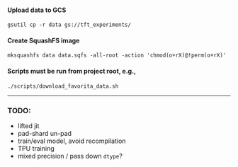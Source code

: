 #### Upload data to GCS
```shell
gsutil cp -r data gs://tft_experiments/
```
#### Create SquashFS image
```shell
mksquashfs data data.sqfs -all-root -action 'chmod(o+rX)@!perm(o+rX)'
```

#### Scripts must be run from project root, e.g.,
```shell
./scripts/download_favorita_data.sh 
```

---
### TODO:
- lifted jit
- pad-shard un-pad
- train/eval model, avoid recompilation
- TPU training
- mixed precision / pass down `dtype`?
